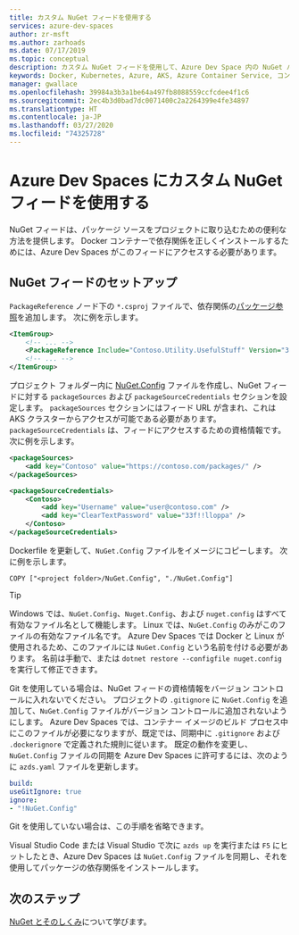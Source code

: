 ```yaml
---
title: カスタム NuGet フィードを使用する
services: azure-dev-spaces
author: zr-msft
ms.author: zarhoads
ms.date: 07/17/2019
ms.topic: conceptual
description: カスタム NuGet フィードを使用して、Azure Dev Space 内の NuGet パッケージにアクセスし、使用します。
keywords: Docker, Kubernetes, Azure, AKS, Azure Container Service, コンテナー
manager: gwallace
ms.openlocfilehash: 39984a3b3a1be64a497fb8088559ccfcdee4f1c6
ms.sourcegitcommit: 2ec4b3d0bad7dc0071400c2a2264399e4fe34897
ms.translationtype: HT
ms.contentlocale: ja-JP
ms.lasthandoff: 03/27/2020
ms.locfileid: "74325728"
---
```

# <a name="use-a-custom-nuget-feed-with-azure-dev-spaces"></a>Azure Dev Spaces にカスタム NuGet フィードを使用する

NuGet フィードは、パッケージ ソースをプロジェクトに取り込むための便利な方法を提供します。 Docker コンテナーで依存関係を正しくインストールするためには、Azure Dev Spaces がこのフィードにアクセスする必要があります。

## <a name="set-up-a-nuget-feed"></a>NuGet フィードのセットアップ

`PackageReference` ノード下の `*.csproj` ファイルで、依存関係の[パッケージ参照](https://docs.microsoft.com/nuget/consume-packages/package-references-in-project-files)を追加します。 次に例を示します。

```xml
<ItemGroup>
    <!-- ... -->
    <PackageReference Include="Contoso.Utility.UsefulStuff" Version="3.6.0" />
    <!-- ... -->
</ItemGroup>
```

プロジェクト フォルダー内に [NuGet.Config](https://docs.microsoft.com/nuget/reference/nuget-config-file) ファイルを作成し、NuGet フィードに対する `packageSources` および `packageSourceCredentials` セクションを設定します。 `packageSources` セクションにはフィード URL が含まれ、これは AKS クラスターからアクセスが可能である必要があります。 `packageSourceCredentials` は、フィードにアクセスするための資格情報です。 次に例を示します。

```xml
<packageSources>
    <add key="Contoso" value="https://contoso.com/packages/" />
</packageSources>

<packageSourceCredentials>
    <Contoso>
        <add key="Username" value="user@contoso.com" />
        <add key="ClearTextPassword" value="33f!!lloppa" />
    </Contoso>
</packageSourceCredentials>
```

Dockerfile を更新して、`NuGet.Config` ファイルをイメージにコピーします。 次に例を示します。

```console
COPY ["<project folder>/NuGet.Config", "./NuGet.Config"]
```

> [!TIP]
> Windows では、`NuGet.Config`、`Nuget.Config`、および `nuget.config` はすべて有効なファイル名として機能します。 Linux では、`NuGet.Config` のみがこのファイルの有効なファイル名です。 Azure Dev Spaces では Docker と Linux が使用されるため、このファイルには `NuGet.Config` という名前を付ける必要があります。 名前は手動で、または `dotnet restore --configfile nuget.config` を実行して修正できます。


Git を使用している場合は、NuGet フィードの資格情報をバージョン コントロールに入れないでください。 プロジェクトの `.gitignore` に `NuGet.Config` を追加して、`NuGet.Config` ファイルがバージョン コントロールに追加されないようにします。 Azure Dev Spaces では、コンテナー イメージのビルド プロセス中にこのファイルが必要になりますが、既定では、同期中に `.gitignore` および `.dockerignore` で定義された規則に従います。 既定の動作を変更し、`NuGet.Config` ファイルの同期を Azure Dev Spaces に許可するには、次のように `azds.yaml` ファイルを更新します。

```yaml
build:
useGitIgnore: true
ignore:
- "!NuGet.Config"
```

Git を使用していない場合は、この手順を省略できます。

Visual Studio Code または Visual Studio で次に `azds up` を実行または `F5` にヒットしたとき、Azure Dev Spaces は `NuGet.Config` ファイルを同期し、それを使用してパッケージの依存関係をインストールします。

## <a name="next-steps"></a>次のステップ

[NuGet とそのしくみ](https://docs.microsoft.com/nuget/what-is-nuget)について学びます。